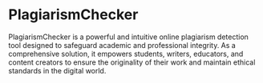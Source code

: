# PlagiarismChecker
PlagiarismChecker  is a powerful and intuitive online plagiarism detection tool designed to safeguard academic and professional integrity. As a comprehensive solution, it empowers students, writers, educators, and content creators to ensure the originality of their work and maintain ethical standards in the digital world.
